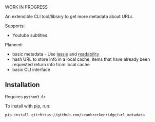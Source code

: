 WORK IN PROGRESS

An extendible CLI tool/library to get more metadata about URLs.

Supports:

- Youtube subtitles

Planned:

- basic metadata - Use [lassie](https://github.com/michaelhelmick/lassie) and [readability](https://github.com/buriy/python-readability)
- hash URL to store info in a local cache, items that have already been requested return info from local cache
- basic CLI interface

## Installation

Requires `python3.6+`

To install with pip, run:

    pip install git+https://github.com/seanbreckenridge/url_metadata

